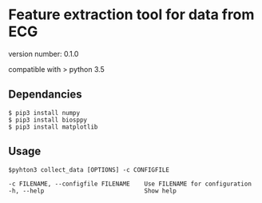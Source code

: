 Feature extraction tool for data from ECG
=========================================

version number: 0.1.0

compatible with > python 3.5

Dependancies
------------

    $ pip3 install numpy
    $ pip3 install biosppy
    $ pip3 install matplotlib
    
    
Usage
-----
    $pyhton3 collect_data [OPTIONS] -c CONFIGFILE
    
    -c FILENAME, --configfile FILENAME    Use FILENAME for configuration
    -h, --help                            Show help 

